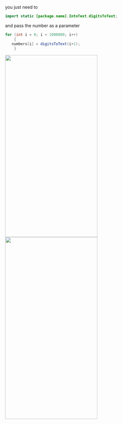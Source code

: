 you just need to 
```Java
import static [package.name].IntoText.digitsToText;
```
and pass the number as a parameter
```Java
for (int i = 0; i < 1000000; i++) 
    {
   numbers[i] = digitsToText(i+1);
    }
```

<img src="https://user-images.githubusercontent.com/45006912/77408205-6a264080-6dc8-11ea-920d-9d06a4f4fad0.png" width="300" height="590"><img src="https://user-images.githubusercontent.com/45006912/77408218-6eeaf480-6dc8-11ea-8202-5a196729fe90.png" width="300" height="590">
